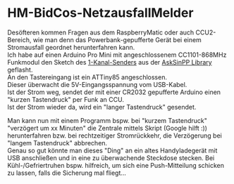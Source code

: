 # HM-BidCos-NetzausfallMelder

Desöfteren kommen Fragen aus dem RaspberryMatic oder auch CCU2-Bereich, wie man denn das Powerbank-gepufferte Gerät bei einem Stromausfall geordnet herunterfahren kann.<br>
Ich habe auf einen Arduino Pro Mini mit angeschlossenem CC1101-868MHz Funkmodul den Sketch des [1-Kanal-Senders](https://github.com/pa-pa/AskSinPP/blob/master/examples/HM-RC-P1/HM-RC-P1.ino) aus der [AskSinPP Library](https://github.com/pa-pa/AskSinPP) geflasht.<br>
An den Tastereingang ist ein ATTiny85 angeschlossen.<br>
Dieser überwacht die 5V-Eingangsspannung vom USB-Kabel.<br>
Ist der Strom weg, sendet der mit einer CR2032 gepufferte Arduino einen "kurzen Tastendruck" per Funk an CCU.<br>
Ist der Strom wieder da, wird ein "langer Tastendruck" gesendet. <br>

Man kann nun mit einem Programm bspw. bei "kurzem Tastendruck" "verzögert um xx Minuten" die Zentrale mittels Skript (Google hilft :)) herunterfahren bzw. bei rechtzeitiger Stromrückkehr, die Verzögerung bei "langem Tastendruck" abbrechen.<br>
Genau so gut könnte man dieses "Ding" an ein altes Handyladegerät mit USB anschließen und in eine zu überwachende Steckdose stecken. Bei Kühl-/Gefriertruhen bspw. hilfreich, um sich eine Push-Mitteilung schicken zu lassen, falls die Sicherung mal fliegt...
